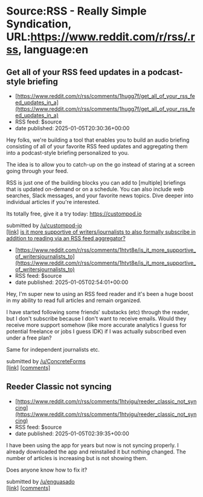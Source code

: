 # Source:RSS - Really Simple Syndication, URL:https://www.reddit.com/r/rss/.rss, language:en

## Get all of your RSS feed updates in a podcast-style briefing
 - [https://www.reddit.com/r/rss/comments/1hugg7f/get_all_of_your_rss_feed_updates_in_a](https://www.reddit.com/r/rss/comments/1hugg7f/get_all_of_your_rss_feed_updates_in_a)
 - RSS feed: $source
 - date published: 2025-01-05T20:30:36+00:00

<!-- SC_OFF --><div class="md"><p>Hey folks, we&#39;re building a tool that enables you to build an audio briefing consisting of all of your favorite RSS feed updates and aggregating them into a podcast-style briefing personalized to you. </p> <p>The idea is to allow you to catch-up on the go instead of staring at a screen going through your feed.</p> <p>RSS is just one of the building blocks you can add to [multiple] briefings that is updated on-demand or on a schedule. You can also include web searches, Slack messages, and your favorite news topics. Dive deeper into individual articles if you&#39;re interested.</p> <p>Its totally free, give it a try today: <a href="https://custompod.io">https://custompod.io</a></p> </div><!-- SC_ON --> &#32; submitted by &#32; <a href="https://www.reddit.com/user/custompod-io"> /u/custompod-io </a> <br/> <span><a href="https://www.reddit.com/r/rss/comments/1hugg7f/get_all_of_your_rss_feed_updates_in_a/">[link]</a></span> &#32; <span><a href="https:

## is it more supportive of writers/journalists to also formally subscribe in addition to reading via an RSS feed aggregator?
 - [https://www.reddit.com/r/rss/comments/1htvt8e/is_it_more_supportive_of_writersjournalists_to](https://www.reddit.com/r/rss/comments/1htvt8e/is_it_more_supportive_of_writersjournalists_to)
 - RSS feed: $source
 - date published: 2025-01-05T02:54:01+00:00

<!-- SC_OFF --><div class="md"><p>Hey, I&#39;m super new to using an RSS feed reader and it&#39;s been a huge boost in my ability to read full articles and remain organized. </p> <p>I have started following some friends&#39; substacks (etc) through the reader, but I don&#39;t subscribe because I don&#39;t want to receive emails. Would they receive more support somehow (like more accurate analytics I guess for potential freelance or jobs I guess IDK) if I was actually subscribed even under a free plan? </p> <p>Same for independent journalists etc. </p> </div><!-- SC_ON --> &#32; submitted by &#32; <a href="https://www.reddit.com/user/ConcreteForms"> /u/ConcreteForms </a> <br/> <span><a href="https://www.reddit.com/r/rss/comments/1htvt8e/is_it_more_supportive_of_writersjournalists_to/">[link]</a></span> &#32; <span><a href="https://www.reddit.com/r/rss/comments/1htvt8e/is_it_more_supportive_of_writersjournalists_to/">[comments]</a></span>

## Reeder Classic not syncing
 - [https://www.reddit.com/r/rss/comments/1htvjgu/reeder_classic_not_syncing](https://www.reddit.com/r/rss/comments/1htvjgu/reeder_classic_not_syncing)
 - RSS feed: $source
 - date published: 2025-01-05T02:39:35+00:00

<!-- SC_OFF --><div class="md"><p>I have been using the app for years but now is not syncing properly. I already downloaded the app and reinstalled it but nothing changed. The number of articles is increasing but is not showing them.</p> <p>Does anyone know how to fix it? </p> </div><!-- SC_ON --> &#32; submitted by &#32; <a href="https://www.reddit.com/user/enguasado"> /u/enguasado </a> <br/> <span><a href="https://www.reddit.com/r/rss/comments/1htvjgu/reeder_classic_not_syncing/">[link]</a></span> &#32; <span><a href="https://www.reddit.com/r/rss/comments/1htvjgu/reeder_classic_not_syncing/">[comments]</a></span>

